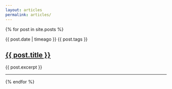 ```yaml
---
layout: articles
permalink: articles/
---
```

{% for post in site.posts %}
  <article class="article">
    <span class="article__meta">
      <time class="article__meta__datetime" datetime="{{ post.date | %H:%M:%S }}">
        <i class="fa fa-clock-o"></i>
        <!-- {{ post.date | date_to_long_string }} -->
        {{ post.date | timeago }}
      </time>
      <span class="article__meta__category">
        <i class="fa fa-tags"></i>
        {{ post.tags }}
      </span>
    </span>
    <h2 class="article__title">
      <a href="{{ post.url | prepend: site.baseurl }}">
        {{ post.title }}
      </a>
    </h2>
    <p class="article__excerpt">
      {{ post.excerpt }}
    </p>
  </article>
  <hr>
{% endfor %}

